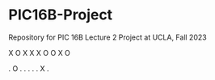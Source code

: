 # PIC16B-Project
Repository for PIC 16B Lecture 2 Project at UCLA, Fall 2023

X O X 
X X O
O X O

. O . 
. . .
. X .